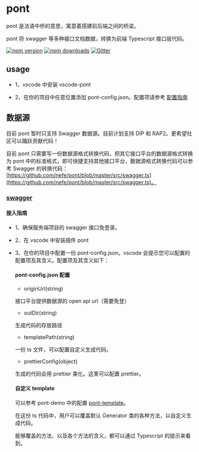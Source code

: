 # pont

pont 是法语中桥的意思，寓意着搭建前后端之间的桥梁。

pont 将 swagger 等多种接口文档数据，转换为前端 Typescript 接口层代码。

[![npm version](https://badge.fury.io/js/pont-engine.png)](https://badge.fury.io/js/pont-engine)
[![npm downloads](https://img.shields.io/npm/dt/pont-engine.svg?style=flat-square)](https://www.npmjs.com/package/pont-engine)
[![Gitter](https://badges.gitter.im/jasonHzq/pont-engine.svg)](https://gitter.im/jasonHzq/pont-engine?utm_source=badge&utm_medium=badge&utm_campaign=pr-badge)

## usage

- 1、vscode 中安装 vscode-pont

- 2、在你的项目中任意位置添加 pont-config.json。配置项请参考 [配置指南](#config)

## 数据源

目前 pont 暂时只支持 Swagger 数据源。目前计划支持 DIP 和 RAP2。更希望社区可以踊跃贡献代码！

目前 pont 只需要写一份数据源格式转换代码，把其它接口平台的数据源格式转换为 pont 中的标准格式，即可快捷支持其他接口平台，数据源格式转换代码可以参考 Swagger 的转换代码： [https://github.com/nefe/pont/blob/master/src/swagger.ts](https://github.com/nefe/pont/blob/master/src/swagger.ts)。

### [swagger](https://swagger.io/)

#### 接入指南

- 1、确保服务端项目的 swagger 接口免登录。

- 2、在 vscode 中安装插件 pont

- 3、在你的项目中配置一份 pont-config.json。vscode 会提示您可以配置的配置项及其含义。配置项及其含义如下：

  #### pont-config.json 配置

  - originUrl(string)

  接口平台提供数据源的 open api url（需要免登）

  - outDir(string)

  生成代码的存放路径

  - templatePath(string)

  一份 ts 文件，可以配置自定义生成代码。

  - prettierConfig(object)

  生成的代码会用 prettier 美化。这里可以配置 prettier。

  #### 自定义 template

  可以参考 pont-demo 中的配置 [pont-template](https://github.com/nefe/pont-demo/blob/master/pontTemplate.ts)。

  在这份 ts 代码中，用户可以覆盖默认 Generator 类的各种方法，以自定义生成代码。

  能够覆盖的方法、以及各个方法的含义，都可以通过 Typescript 的提示来看到。
